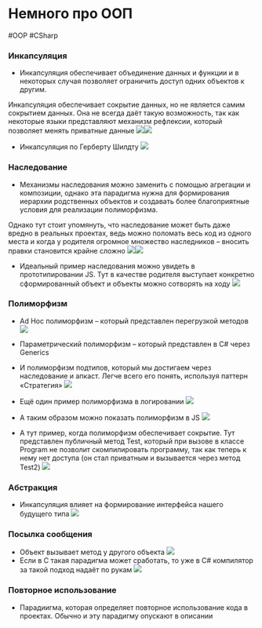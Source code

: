 # Немного про ООП
#OOP #CSharp

### **Инкапсуляция**

- Инкапсуляция обеспечивает объединение данных и функции и в некоторых случая позволяет ограничить доступ одних объектов к другим.

Инкапсуляция обеспечивает сокрытие данных, но не является самим сокрытием данных. Она не всегда даёт такую возможность, так как некоторые языки представляют механизм рефлексии, который позволяет менять приватные данные
![](_png/Pasted%20image%2020220907172725.png)![](_png/Pasted%20image%2020220907172737.png)
- Инкапсуляция по Герберту Шилдту
![](_png/Pasted%20image%2020220907172743.png)
### **Наследование**

- Механизмы наследования можно заменить с помощью агрегации и композиции, однако эта парадигма нужна для формирования иерархии родственных объектов и создавать более благоприятные условия для реализации полиморфизма.

Однако тут стоит упомянуть, что наследование может быть даже вредно в реальных проектах, ведь можно поломать весь код из одного места и когда у родителя огромное множество наследников – вносить правки становится крайне сложно
![](_png/Pasted%20image%2020220907172804.png)![](_png/Pasted%20image%2020220907172811.png)
- Идеальный пример наследования можно увидеть в прототипировании JS. Тут в качестве родителя выступает конкретно сформированный объект и объекты можно сотворять на ходу
![](_png/Pasted%20image%2020220907172819.png)
### **Полиморфизм**

- Ad Hoc полиморфизм – который представлен перегрузкой методов
![](_png/Pasted%20image%2020220907172829.png)
- Параметрический полиморфизм – который представлен в C# через Generics

- И полиморфизм подтипов, который мы достигаем через наследование и апкаст. Легче всего его понять, используя паттерн «Стратегия»
![](_png/Pasted%20image%2020220907172837.png)
- Ещё один пример полиморфизма в логировании
![](_png/Pasted%20image%2020220907172846.png)
- А таким образом можно показать полиморфизм в JS
![](_png/Pasted%20image%2020220907172853.png)
- А тут пример, когда полиморфизм обеспечивает сокрытие. Тут представлен публичный метод Test, который при вызове в классе Program не позволит скомпилировать программу, так как теперь к нему нет доступа (он стал приватным и вызывается через метод Test2)
![](_png/Pasted%20image%2020220907172900.png)
### **Абстракция**

- Инкапсуляция влияет на формирование интерфейса нашего будущего типа
![](_png/Pasted%20image%2020220907172908.png)
### **Посылка сообщения**

- Объект вызывает метод у другого объекта
![](_png/Pasted%20image%2020220907172915.png)
- Если в C такая парадигма может сработать, то уже в C# компилятор за такой подход надаёт по рукам
![](_png/Pasted%20image%2020220907172923.png)
### **Повторное использование**

- Парадиигма, которая определяет повторное использование кода в проектах. Обычно и эту парадигму опускают в описании